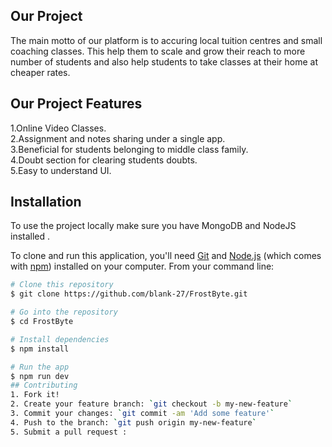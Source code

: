 ## Our Project
The main motto of our platform is to accuring local tuition centres and small coaching classes. This help them to scale and grow their reach to more number of students and also help students to take classes at their home at cheaper rates.

## Our Project Features

1.Online Video Classes.<br>
2.Assignment and notes sharing under a single app.<br>
3.Beneficial for students belonging to middle class family.<br>
4.Doubt section for clearing students doubts.<br>
5.Easy to understand UI.<br>


## Installation
To use the project locally make sure you have MongoDB and NodeJS installed .

To clone and run this application, you'll need [Git](https://git-scm.com) and [Node.js](https://nodejs.org/en/download/) (which comes with [npm](http://npmjs.com)) installed on your computer. From your command line:

```bash
# Clone this repository
$ git clone https://github.com/blank-27/FrostByte.git

# Go into the repository
$ cd FrostByte

# Install dependencies
$ npm install

# Run the app
$ npm run dev
## Contributing
1. Fork it!
2. Create your feature branch: `git checkout -b my-new-feature`
3. Commit your changes: `git commit -am 'Add some feature'`
4. Push to the branch: `git push origin my-new-feature`
5. Submit a pull request :

